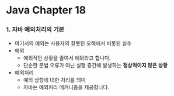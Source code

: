 # Java Chapter 18

### 1. 자바 예외처리의 기본

- 여기서의 예외는 사용자의 잘못된 오해에서 비롯된 실수
- 예외
  - 예외적인 상황을 줄여서 예외라고 합니다.
  - 단순한 문법 오류가 아닌 실행 중간에 발생하는 **정상적이지 않은 상황**
- 예외처리
  - 예외 상항에 대한 처리를 의미
  - 자바는 예외처리 메커니즘을 제공합니다.